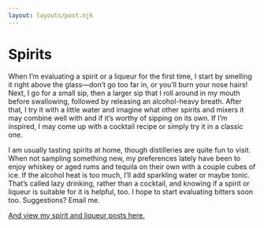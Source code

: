 ```yaml
---
layout: layouts/post.njk
---
```

<h1>Spirits</h1>

When I’m evaluating a spirit or a liqueur for the first time, I start by smelling it right above the glass—don’t go too far in, or you’ll burn your nose hairs! Next, I go for a small sip, then a larger sip that I roll around in my mouth before swallowing, followed by releasing an alcohol-heavy breath. After that, I try it with a little water and imagine what other spirits and mixers it may combine well with and if it’s worthy of sipping on its own. If I’m inspired, I may come up with a cocktail recipe or simply try it in a classic one.

I am usually tasting spirits at home, though distilleries are quite fun to visit. When not sampling something new, my preferences lately have been to enjoy whiskey or aged rums and tequila on their own with a couple cubes of ice. If the alcohol heat is too much, I’ll add sparkling water or maybe tonic. That’s called lazy drinking, rather than a cocktail, and knowing if a spirit or liqueur is suitable for it is helpful, too. I hope to start evaluating bitters soon too. Suggestions? Email me.

[And view my spirit and liqueur posts here.](https://thegourmez.com/categories/spirits)